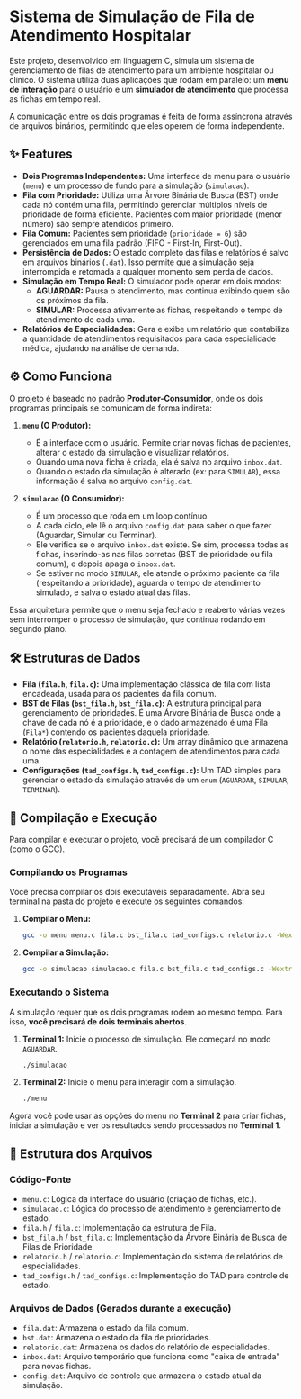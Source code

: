 # Sistema de Simulação de Fila de Atendimento Hospitalar

Este projeto, desenvolvido em linguagem C, simula um sistema de gerenciamento de filas de atendimento para um ambiente hospitalar ou clínico. O sistema utiliza duas aplicações que rodam em paralelo: um **menu de interação** para o usuário e um **simulador de atendimento** que processa as fichas em tempo real.

A comunicação entre os dois programas é feita de forma assíncrona através de arquivos binários, permitindo que eles operem de forma independente.

## ✨ Features

* **Dois Programas Independentes:** Uma interface de menu para o usuário (`menu`) e um processo de fundo para a simulação (`simulacao`).
* **Fila com Prioridade:** Utiliza uma Árvore Binária de Busca (BST) onde cada nó contém uma fila, permitindo gerenciar múltiplos níveis de prioridade de forma eficiente. Pacientes com maior prioridade (menor número) são sempre atendidos primeiro.
* **Fila Comum:** Pacientes sem prioridade (`prioridade = 6`) são gerenciados em uma fila padrão (FIFO - First-In, First-Out).
* **Persistência de Dados:** O estado completo das filas e relatórios é salvo em arquivos binários (`.dat`). Isso permite que a simulação seja interrompida e retomada a qualquer momento sem perda de dados.
* **Simulação em Tempo Real:** O simulador pode operar em dois modos:
    * **AGUARDAR:** Pausa o atendimento, mas continua exibindo quem são os próximos da fila.
    * **SIMULAR:** Processa ativamente as fichas, respeitando o tempo de atendimento de cada uma.
* **Relatórios de Especialidades:** Gera e exibe um relatório que contabiliza a quantidade de atendimentos requisitados para cada especialidade médica, ajudando na análise de demanda.

## ⚙️ Como Funciona

O projeto é baseado no padrão **Produtor-Consumidor**, onde os dois programas principais se comunicam de forma indireta:

1.  **`menu` (O Produtor):**
    * É a interface com o usuário. Permite criar novas fichas de pacientes, alterar o estado da simulação e visualizar relatórios.
    * Quando uma nova ficha é criada, ela é salva no arquivo `inbox.dat`.
    * Quando o estado da simulação é alterado (ex: para `SIMULAR`), essa informação é salva no arquivo `config.dat`.

2.  **`simulacao` (O Consumidor):**
    * É um processo que roda em um loop contínuo.
    * A cada ciclo, ele lê o arquivo `config.dat` para saber o que fazer (Aguardar, Simular ou Terminar).
    * Ele verifica se o arquivo `inbox.dat` existe. Se sim, processa todas as fichas, inserindo-as nas filas corretas (BST de prioridade ou fila comum), e depois apaga o `inbox.dat`.
    * Se estiver no modo `SIMULAR`, ele atende o próximo paciente da fila (respeitando a prioridade), aguarda o tempo de atendimento simulado, e salva o estado atual das filas.

Essa arquitetura permite que o menu seja fechado e reaberto várias vezes sem interromper o processo de simulação, que continua rodando em segundo plano.

## 🛠️ Estruturas de Dados

* **Fila (`fila.h`, `fila.c`):** Uma implementação clássica de fila com lista encadeada, usada para os pacientes da fila comum.
* **BST de Filas (`bst_fila.h`, `bst_fila.c`):** A estrutura principal para gerenciamento de prioridades. É uma Árvore Binária de Busca onde a chave de cada nó é a prioridade, e o dado armazenado é uma Fila (`Fila*`) contendo os pacientes daquela prioridade.
* **Relatório (`relatorio.h`, `relatorio.c`):** Um array dinâmico que armazena o nome das especialidades e a contagem de atendimentos para cada uma.
* **Configurações (`tad_configs.h`, `tad_configs.c`):** Um TAD simples para gerenciar o estado da simulação através de um `enum` (`AGUARDAR`, `SIMULAR`, `TERMINAR`).

## 🚀 Compilação e Execução

Para compilar e executar o projeto, você precisará de um compilador C (como o GCC).

### Compilando os Programas

Você precisa compilar os dois executáveis separadamente. Abra seu terminal na pasta do projeto e execute os seguintes comandos:

1.  **Compilar o Menu:**
    ```bash
    gcc -o menu menu.c fila.c bst_fila.c tad_configs.c relatorio.c -Wextra -Wall
    ```
2.  **Compilar a Simulação:**
    ```bash
    gcc -o simulacao simulacao.c fila.c bst_fila.c tad_configs.c -Wextra -Wall
    ```

### Executando o Sistema

A simulação requer que os dois programas rodem ao mesmo tempo. Para isso, **você precisará de dois terminais abertos**.

1.  **Terminal 1:** Inicie o processo de simulação. Ele começará no modo `AGUARDAR`.
    ```bash
    ./simulacao
    ```
2.  **Terminal 2:** Inicie o menu para interagir com a simulação.
    ```bash
    ./menu
    ```

Agora você pode usar as opções do menu no **Terminal 2** para criar fichas, iniciar a simulação e ver os resultados sendo processados no **Terminal 1**.

## 📁 Estrutura dos Arquivos

### Código-Fonte

* `menu.c`: Lógica da interface do usuário (criação de fichas, etc.).
* `simulacao.c`: Lógica do processo de atendimento e gerenciamento de estado.
* `fila.h` / `fila.c`: Implementação da estrutura de Fila.
* `bst_fila.h` / `bst_fila.c`: Implementação da Árvore Binária de Busca de Filas de Prioridade.
* `relatorio.h` / `relatorio.c`: Implementação do sistema de relatórios de especialidades.
* `tad_configs.h` / `tad_configs.c`: Implementação do TAD para controle de estado.

### Arquivos de Dados (Gerados durante a execução)

* `fila.dat`: Armazena o estado da fila comum.
* `bst.dat`: Armazena o estado da fila de prioridades.
* `relatorio.dat`: Armazena os dados do relatório de especialidades.
* `inbox.dat`: Arquivo temporário que funciona como "caixa de entrada" para novas fichas.
* `config.dat`: Arquivo de controle que armazena o estado atual da simulação.
